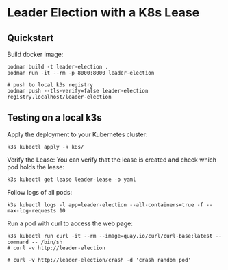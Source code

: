# Leader Election with a K8s Lease

## Quickstart

Build docker image:
```
podman build -t leader-election .
podman run -it --rm -p 8000:8000 leader-election

# push to local k3s registry
podman push --tls-verify=false leader-election registry.localhost/leader-election
```

## Testing on a local k3s

Apply the deployment to your Kubernetes cluster:
```
k3s kubectl apply -k k8s/
```

Verify the Lease: You can verify that the lease is created and check which pod holds the lease:
```
k3s kubectl get lease leader-lease -o yaml
```

Follow logs of all pods:
```
k3s kubectl logs -l app=leader-election --all-containers=true -f --max-log-requests 10
```

Run a pod with curl to access the web page:
```
k3s kubectl run curl -it --rm --image=quay.io/curl/curl-base:latest --command -- /bin/sh
# curl -v http://leader-election

# curl -v http://leader-election/crash -d 'crash random pod'
```
